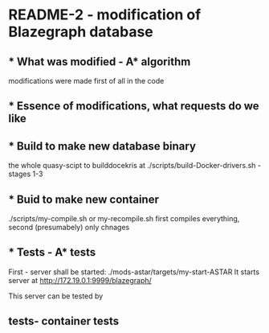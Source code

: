 # README-2 - modification of Blazegraph database #


## * What was modified - A* algorithm ##
modifications were made first of all in the code 

## * Essence of modifications, what requests do we like ##

## * Build to make new database binary ## 
the whole quasy-scipt to builddocekris at ./scripts/build-Docker-drivers.sh - stages 1-3

## * Buid to make new container ##
./scripts/my-compile.sh or my-recompile.sh
first compiles everything, second (presumabely) only chnages
 
## * Tests - A* tests ##
First - server shall be started: 
./mods-astar/targets/my-start-ASTAR
It starts server at http://172.19.0.1:9999/blazegraph/

This server can be tested by

## tests- container tests ##
